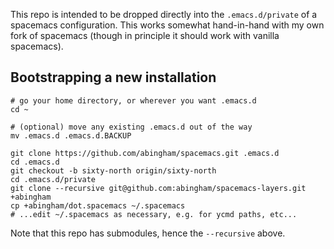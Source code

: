 This repo is intended to be dropped directly into the `.emacs.d/private` of a
spacemacs configuration. This works somewhat hand-in-hand with my own fork of spacemacs (though in principle it should work with vanilla spacemacs).

## Bootstrapping a new installation
```
# go your home directory, or wherever you want .emacs.d
cd ~

# (optional) move any existing .emacs.d out of the way
mv .emacs.d .emacs.d.BACKUP

git clone https://github.com/abingham/spacemacs.git .emacs.d
cd .emacs.d
git checkout -b sixty-north origin/sixty-north
cd .emacs.d/private
git clone --recursive git@github.com:abingham/spacemacs-layers.git +abingham
cp +abingham/dot.spacemacs ~/.spacemacs
# ...edit ~/.spacemacs as necessary, e.g. for ycmd paths, etc...
```

Note that this repo has submodules, hence the `--recursive` above.
